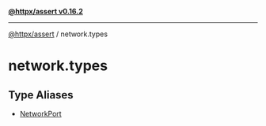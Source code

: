 [**@httpx/assert v0.16.2**](../README.md)

***

[@httpx/assert](../README.md) / network.types

# network.types

## Type Aliases

- [NetworkPort](type-aliases/NetworkPort.md)
